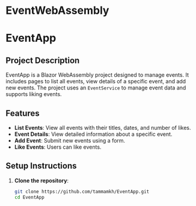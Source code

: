 # EventWebAssembly

# EventApp

## Project Description
EventApp is a Blazor WebAssembly project designed to manage events. It includes pages to list all events, view details of a specific event, and add new events. The project uses an `EventService` to manage event data and supports liking events.

## Features
- **List Events**: View all events with their titles, dates, and number of likes.
- **Event Details**: View detailed information about a specific event.
- **Add Event**: Submit new events using a form.
- **Like Events**: Users can like events.

## Setup Instructions
1. **Clone the repository**:
   ```bash
   git clone https://github.com/tammamkh/EventApp.git
   cd EventApp
   ```
